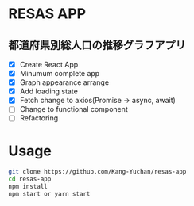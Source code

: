 # RESAS APP

## 都道府県別総人口の推移グラフアプリ

- [x] Create React App
- [x] Minumum complete app
- [x] Graph appearance arrange
- [x] Add loading state
- [x] Fetch change to axios(Promise -> async, await)
- [ ] Change to functional component
- [ ] Refactoring

# Usage

```bash
git clone https://github.com/Kang-Yuchan/resas-app
cd resas-app
npm install
npm start or yarn start
```
